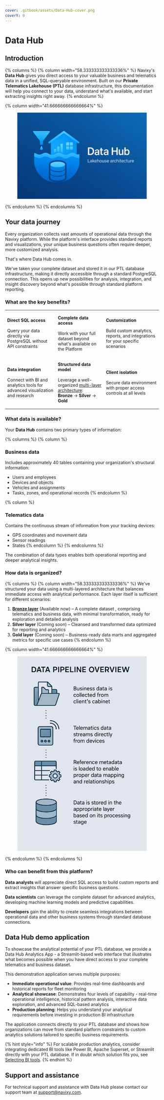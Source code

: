 ```yaml
---
cover: .gitbook/assets/Data-Hub-cover.png
coverY: 0
---
```


# Data Hub

## Introduction

{% columns %}
{% column width="58.333333333333336%" %}
Navixy's **Data Hub** gives you direct access to your valuable business and telematics data in a unified, SQL-queryable environment. Built on our **Private Telematics Lakehouse (PTL)** database infrastructure, this documentation will help you connect to your data, understand what's available, and start extracting insights right away.
{% endcolumn %}

{% column width="41.666666666666664%" %}
<figure><img src=".gitbook/assets/image (2).png" alt=""><figcaption></figcaption></figure>
{% endcolumn %}
{% endcolumns %}

## Your data journey

Every organization collects vast amounts of operational data through the Navixy platform. While the platform's interface provides standard reports and visualizations, your unique business questions often require deeper, more customized analysis.

That's where Data Hub comes in.

We've taken your complete dataset and stored it in our PTL database infrastructure, making it directly accessible through a standard PostgreSQL connection. This opens up new possibilities for analysis, integration, and insight discovery beyond what's possible through standard platform reporting.

### What are the key benefits?

|                                                                                                                             |                                                                                                                                                                                                                                   |                                                                                                                            |
| --------------------------------------------------------------------------------------------------------------------------- | --------------------------------------------------------------------------------------------------------------------------------------------------------------------------------------------------------------------------------- | -------------------------------------------------------------------------------------------------------------------------- |
| <p><strong>Direct SQL access</strong><br><br>Query your data directly via PostgreSQL without API constraints</p>            | <p><strong>Complete data access</strong><br><br>Work with your full dataset beyond what's available on the Platform</p>                                                                                                           | <p><strong>Customization</strong><br><br>Build custom analytics, reports, and integrations for your specific scenarios</p> |
| <p><strong>Data integration</strong><br><br>Connect with BI and analytics tools for advanced visualization and research</p> | <p><strong>Structured data model</strong><br><br>Leverage a well-organized <a href="./#how-your-data-is-organized">multi-layer architecture</a>:<br><strong>Bronze</strong> → <strong>Silver</strong> → <strong>Gold</strong></p> | <p><strong>Client isolation</strong><br><br>Secure data environment with proper access controls at all levels</p>          |

### What data is available?

Your **Data Hub** contains two primary types of information:

{% columns %}
{% column %}
### **Business data**

Includes approximately 40 tables containing your organization's structural information:

* Users and employees
* Devices and objects
* Vehicles and assignments
* Tasks, zones, and operational records
{% endcolumn %}

{% column %}
### **Telematics data**

Contains the continuous stream of information from your tracking devices:

* GPS coordinates and movement data
* Sensor readings
* States
{% endcolumn %}
{% endcolumns %}

The combination of data types enables both operational reporting and deeper analytical insights.

### How data is organized?

{% columns %}
{% column width="58.333333333333336%" %}
We've structured your data using a multi-layered architecture that balances immediate access with analytical performance. Each layer itself is sufficient for different scenarios:

1. [**Bronze layer**](data-hub/schema-overview/bronze-layer.md) (Available now) – A complete dataset , comprising telematics and business data, with minimal transformation, ready for exploration and detailed analysis
2. **Silver layer** (Coming soon) – Cleansed and transformed data optimized for reporting and analytics
3. **Gold layer** (Coming soon) – Business-ready data marts and aggregated metrics for specific use cases
{% endcolumn %}

{% column width="41.666666666666664%" %}
<figure><img src=".gitbook/assets/image.png" alt="Data pipeline overview Your data flows through a comprehensive pipeline before reaching the warehouse: Business data is collected from client’s cabinet Telematics data streams directly from devices Reference metadata is loaded to enable proper data mapping and relationships Data is stored in the appropriate layer based on its processing stage"><figcaption></figcaption></figure>
{% endcolumn %}
{% endcolumns %}

### Who can benefit from this platform?

**Data analysts** will appreciate direct SQL access to build custom reports and extract insights that answer specific business questions.

**Data scientists** can leverage the complete dataset for advanced analytics, developing machine learning models and predictive capabilities.

**Developers** gain the ability to create seamless integrations between operational data and other business systems through standard database connections.

## Data Hub demo application

To showcase the analytical potential of your PTL database, we provide a Data Hub Analytics App - a Streamlit-based web interface that illustrates what becomes possible when you have direct access to your complete telematics and business dataset.

This demonstration application serves multiple purposes:

* **Immediate operational value**: Provides real-time dashboards and historical reports for fleet monitoring
* **Analytical showcase**: Demonstrates four levels of capability - real-time operational intelligence, historical pattern analysis, interactive data exploration, and advanced SQL-based analytics
* **Production planning**: Helps you understand your analytical requirements before investing in production BI infrastructure

The application connects directly to your PTL database and shows how organizations can move from standard platform constraints to custom analytics solutions tailored to specific business requirements.

{% hint style="info" %}
For scalable production analytics, consider integrating dedicated BI tools like Power BI, Apache Superset, or Streamlit directly with your PTL database. If in doubt which solution fits you, see [Selecting BI tools](data-hub/connection-setup/selecting-bi-tools/).
{% endhint %}

## Support and assistance

For technical support and assistance with Data Hub please contact our support team at [support@navixy.com](mailto:support@navixy.com).
